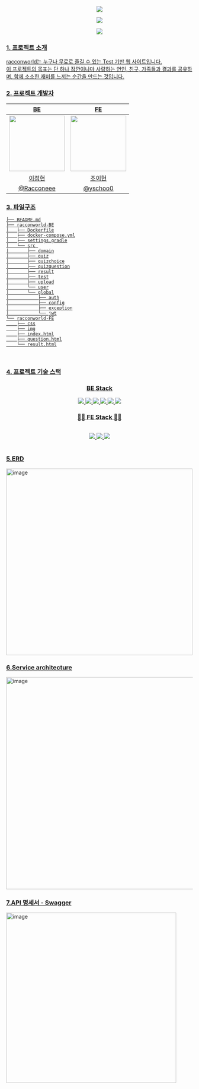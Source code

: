 

<div align=center> 
  <img src="https://capsule-render.vercel.app/api?type=transparent&fontColor=2EFE9A&text=👋Welcome%20to&fontSize=50&height=50" />
  <p>
    <a href="https://racconworld.com"><img src="https://capsule-render.vercel.app/api?type=transparent&fontColor=BFFF00&text=Racconworld.com&fontSize=30&height=30"/>
  </p>
  <a href="https://racconworld.com"><img src="https://capsule-render.vercel.app/api?type=transparent&fontColor=A9F5A9&text=접속해서%20테스트를%20해보세요&fontSize=40&height=40" />
</div>


<h3>1. 프로젝트 소개</h3>
racconworld는 누구나 무료로 즐길 수 있는 Test 기반 웹 사이트입니다.
<br>
이 프로젝트의 목표는 단 하나 잠깐이나마 사랑하는 연인, 친구, 가족들과 결과를 공유하며, 함께 소소한 재미를 느끼는 순간을 만드는 것입니다.


<h3>2. 프로젝트 개발자</h3>
<table>
  <thead>
  <tr>
    <th align="center">BE</th>
    <th align="center">FE</th>
  </tr>
  </thead>
  <tbody>
  <tr>
    <td align="center"><a target="_blank" rel="noopener noreferrer nofollow" href="https://avatars.githubusercontent.com/u/117073015?v=4"><img width="150px" src="https://avatars.githubusercontent.com/u/117073015?v=4"></a></td>
    <td align="center"><a target="_blank" rel="noopener noreferrer nofollow" href="https://avatars.githubusercontent.com/u/102959143?v=4"><img width="150px" src="https://avatars.githubusercontent.com/u/102959143?v=4"></a></td>
  </tr>
  </tr>
  <tr>
    <td align="center">이정현</td>
    <td align="center">조이현</td>
  </tr>
  <tr>
    <td align="center"><a href="https://github.com/Racconeee">@Racconeee</a></td>
    <td align="center"><a href="https://github.com/yschoo0">@yschoo0</a></td>
  </tr>
  </tbody>
</table>


<h3>3. 파일구조</h3>

```
├── README.md
├── racconworld-BE
│   ├── Dockerfile
│   ├── docker-compose.yml
│   ├── settings.gradle
│   └── src 
|       ├── domain
│       ├── quiz
│       ├── quizchoice
│       ├── quizquestion
│       ├── result
│       ├── test
│       ├── upload
│       └── user
│       └── global
│           ├── auth
│           ├── config
│           ├── exception
│           └── jwt
└── racconworld-FE
    ├── css
    ├── img
    ├── index.html
    ├── question.html
    └── result.html
```


<br>
<h3>4. 프로젝트 기술 스택</h3>

<h3 align="center"> BE Stack</h3>
<div align=center> 
  <img src="https://img.shields.io/badge/java-007396?style=for-the-badge&logo=java&logoColor=white">
  <img src="https://img.shields.io/badge/mysql-4479A1?style=for-the-badge&logo=mysql&logoColor=white">
  <img src="https://img.shields.io/badge/spring-6DB33F?style=for-the-badge&logo=spring&logoColor=white">
  <img src="https://img.shields.io/badge/springboot-6DB33F?style=for-the-badge&logo=springboot&logoColor=white">
  <img src="https://img.shields.io/badge/jpa-2496ED?style=for-the-badge&logo=jpa&logoColor=white"/>
  <img src="https://img.shields.io/badge/Docker-2496ED?style=for-the-badge&logo=Docker&logoColor=white"/>
</div>


<h3 align="center"> 🏋️‍♀️ FE Stack 🏋️‍♀️</h3>
<br>
<div align=center> 
  <img src="https://img.shields.io/badge/html5-E34F26?style=for-the-badge&logo=html5&logoColor=white">
  <img src="https://img.shields.io/badge/css-1572B6?style=for-the-badge&logo=css3&logoColor=white">
  <img src="https://img.shields.io/badge/javascript-F7DF1E?style=for-the-badge&logo=javascript&logoColor=black">
</div>
<br>

<h3>5.ERD </h3>
<img width="503" alt="image" src="https://github.com/Racconeee/racconworld/assets/117073015/cc432779-ea7f-49d5-8192-3eec40263660">
<h3>6.Service architecture</h3>
<img width="572" alt="image" src="https://github.com/Racconeee/racconworld/assets/117073015/071e3a74-eb06-42f1-989c-7000aad2203f">
<h3>7.API 명세서 - Swagger</h3>
<img width="459" alt="image" src="https://github.com/Racconeee/racconworld/assets/117073015/5b73c908-f9bb-4212-9b16-e0abaa7cc247">   
